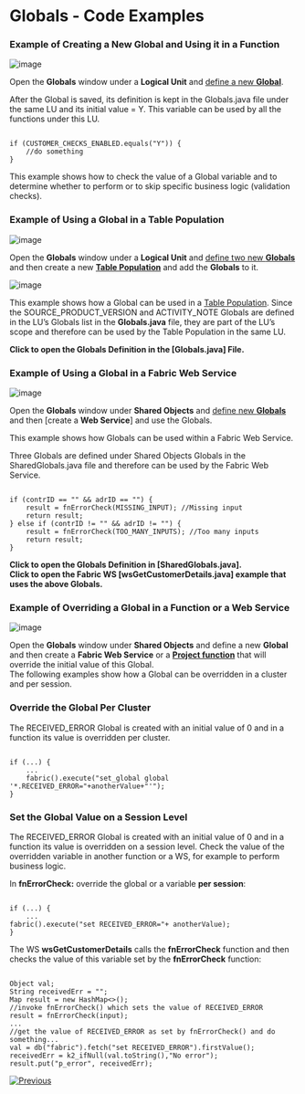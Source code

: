 # Globals - Code Examples

### Example of Creating a New Global and Using it in a Function

![image](https://github.com/k2view-academy/K2View-Academy/blob/master/articles/08_globals/images/08_04_01%20A%20NEW%20GLOBAL.png)

Open the **Globals** window under a **Logical Unit** and [define a new **Global**](https://github.com/k2view-academy/K2View-Academy/blob/master/articles/08_globals/01_globals_overview.md#how-do-i-create-or-edit-a-global).

After the Global is saved, its definition is kept in the Globals.java file under the same LU and its initial value = Y. This variable can be used by all the functions under this LU.

<pre><code>
if (CUSTOMER_CHECKS_ENABLED.equals("Y")) {
	//do something
}
</code></pre>

This example shows how to check the value of a Global variable and to determine whether to perform or to skip specific business logic (validation checks).

### Example of Using a Global in a Table Population
![image](https://github.com/k2view-academy/K2View-Academy/blob/master/articles/08_globals/images/08_04_02%20TABLE%20POPULATION.png)

Open the **Globals** window under a **Logical Unit** and [define two new **Globals**](https://github.com/k2view-academy/K2View-Academy/blob/master/articles/08_globals/01_globals_overview.md#how-do-i-create-or-edit-a-global) and then create a new [**Table Population**](https://github.com/k2view-academy/K2View-Academy/commit/11e774bf366c76431b401311b39a8a4c9a52e87a) and add the **Globals** to it.

![image](https://github.com/k2view-academy/K2View-Academy/blob/master/articles/08_globals/images/08_04_03%20new%20Table%20Population.png)

This example shows how a Global can be used in a [Table Population](https://github.com/k2view-academy/K2View-Academy/blob/master/articles/07_table_population/01_table_population_overview.md). Since the SOURCE_PRODUCT_VERSION and ACTIVITY_NOTE Globals are defined in the LU’s Globals list in the **Globals.java** file, they are part of the LU’s scope and therefore can be used by the Table Population in the same LU.

**Click to open the Globals Definition in the [Globals.java] File.**

### Example of Using a Global in a Fabric Web Service

![image](https://github.com/k2view-academy/K2View-Academy/blob/master/articles/08_globals/images/08_04_04%20GLOBAL%20IN%20A%20FABRIC%20WEB.png)

Open the **Globals** window under **Shared Objects** and [define new **Globals**](https://github.com/k2view-academy/K2View-Academy/blob/master/articles/08_globals/01_globals_overview.md#how-do-i-create-or-edit-a-global) and then [create a **Web Service**] and use the Globals.

This example shows how Globals can be used within a Fabric Web Service.

Three Globals are defined under Shared Objects Globals in the SharedGlobals.java file and therefore can be used by the Fabric Web Service.

<pre><code>
if (contrID == "" && adrID == "") {
	result = fnErrorCheck(MISSING_INPUT); //Missing input
	return result;	
} else if (contrID != "" && adrID != "") {
	result = fnErrorCheck(TOO_MANY_INPUTS); //Too many inputs
	return result;
}
</code></pre>

**Click to open the Globals Definition in [SharedGlobals.java].**\
**Click to open the Fabric WS [wsGetCustomerDetails.java] example that uses the above Globals.**

### Example of Overriding a Global in a Function or a Web Service

![image](https://github.com/k2view-academy/K2View-Academy/blob/master/articles/08_globals/images/08_04_05%20FUNCTION%20OR%20A%20WEB%20SERVICE.png)

Open the **Globals** window under **Shared Objects** and define a new **Global** and then create a **Fabric Web Service** or a [**Project function**](https://github.com/k2view-academy/K2View-Academy/blob/master/articles/07_table_population/08_project_functions.md) that will override the initial value of this Global.\
The following examples show how a Global can be overridden in a cluster and per session.

### Override the Global Per Cluster
The RECEIVED_ERROR Global is created with an initial value of 0 and in a function its value is overridden per cluster.

<pre><code>
if (...) {
	...
	fabric().execute("set_global global '*.RECEIVED_ERROR="+anotherValue+"'");
}
</code></pre>

### Set the Global Value on a Session Level

The RECEIVED_ERROR Global is created with an initial value of 0 and in a function its value is overridden on a session level. Check the value of the overridden variable in another function or a WS, for example to perform business logic. 

In **fnErrorCheck:** override the global or a variable **per session**:

<pre><code>
if (...) {
	...
fabric().execute("set RECEIVED_ERROR="+ anotherValue);
}
</code></pre>

The WS **wsGetCustomerDetails** calls the **fnErrorCheck** function and then checks the value of this variable set by the **fnErrorCheck** function:

<pre><code>
Object val;
String receivedErr = "";
Map<String,Object> result = new HashMap<>(); 
//invoke fnErrorCheck() which sets the value of RECEIVED_ERROR
result = fnErrorCheck(input); 
...
//get the value of RECEIVED_ERROR as set by fnErrorCheck() and do something...
val = db("fabric").fetch("set RECEIVED_ERROR").firstValue();
receivedErr = k2_ifNull(val.toString(),"No error");
result.put("p_error", receivedErr);
</code></pre>


[![Previous](https://github.com/k2view-academy/K2View-Academy/blob/master/articles/images/Previous.png)](https://github.com/k2view-academy/K2View-Academy/blob/master/articles/08_globals/03_set_globals.md)




